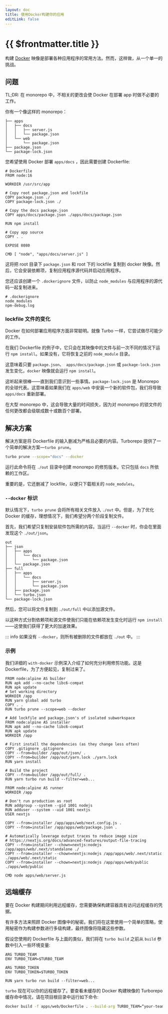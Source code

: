 ```yaml
---
layout: doc
title: 使用Docker构建你的应用
editLink: false
---
```


# {{ $frontmatter.title }}

构建 [Docker](https://www.docker.com/) 映像是部署各种应用程序的常用方法。然而，这样做，从一个单一的挑战。

## 问题

TL;DR: 在 monorepo 中，不相关的更改会使 Docker 在部署 app 时做不必要的工作。

你有一个像这样的 monorepo：

```
├── apps
│   ├── docs
│   │   ├── server.js
│   │   └── package.json
│   └── web
│       └── package.json
├── package.json
└── package-lock.json
```

您希望使用 Docker 部署 `apps/docs` ，因此需要创建 Dockerfile:

```
# Dockerfile
FROM node:16

WORKDIR /usr/src/app

# Copy root package.json and lockfile
COPY package.json ./
COPY package-lock.json ./

# Copy the docs package.json
COPY apps/docs/package.json ./apps/docs/package.json

RUN npm install

# Copy app source
COPY . .

EXPOSE 8080

CMD [ "node", "apps/docs/server.js" ]
```

这将把 root 目录下 `package.json` 和 root 下的 lockfile 复制到 docker 映像。然后，它会安装依赖项，复制应用程序源代码并启动应用程序。

您还应该创建一个 `.dockerignore` 文件，以防止 `node_modules` 与应用程序的源代码一起复制进来。

```
# .dockerignore
node_modules
npm-debug.log
```

### lockfile 文件的变化

Docker 在如何部署应用程序方面非常聪明。就像 Turbo 一样，它尝试做尽可能少的工作。

在我们 Dockerfile 的例子中，它只会在其映像中的文件与前一次不同的情况下运行 `npm install`。如果没有，它将恢复之前的 `node_module` 目录。

这意味着只要 `package.json`、` apps/docs/package.json` 或 `package-lock.json` 发生变化，`docker` 映像就会运行 `npm install`。

这听起来很棒——直到我们意识到一些事情。`package-lock.json` 是 Monorepo 的全球代表。这意味着如果我们在 `apps/web` 中安装一个新的软件包，我们将导致 `apps/docs` 重新部署。

在大型 monorepo 中，这会导致大量的时间损失，因为对 monorepo 的锁文件的任何更改都会级联成数十或数百个部署。

## 解决方案

解决方案是将 Dockerfile 的输入删减为严格且必要的内容。Turborepo 提供了一个简单的解决方案—`turbo prune`。

```bash
turbo prune --scope="docs" --docker
```

运行此命令将在 `./out` 目录中创建 monorepo 的修剪版本。它只包括 `docs` 所依赖的工作区。

重要的是，它还删减了 lockfile，以便只下载相关的 `node_modules`。

### `--docker` 标识

默认情况下，`turbo prune` 会将所有相关文件放入 `./out` 中。但是，为了优化 Docker 的缓存，理想情况下，我们希望分两个阶段复制文件。

首先，我们希望只复制安装软件包所需的内容。当运行 `--docker` 时，你会在里面发现这个 `./out/json`。

```
out
├── json
│   ├── apps
│   │   └── docs
│   │       └── package.json
│   └── package.json
├── full
│   ├── apps
│   │   └── docs
│   │       ├── server.js
│   │       └── package.json
│   ├── package.json
│   └── turbo.json
└── package-lock.json
```

然后，您可以将文件复制到 `./out/full` 中以添加源文件。

以这种方式分割依赖项和源文件使我们只能在依赖项发生变化时运行 `npm install` ——这使我们获得了更大的加速效果。

::: info
如果没有 `--docker`，则所有被删除的文件都放在 `./out` 中。
:::

### 示例

我们详细的 `with-docker` 示例深入介绍了如何充分利用修剪功能。这是 Dockerfile，为了方便起见，复制过来了。

```
FROM node:alpine AS builder
RUN apk add --no-cache libc6-compat
RUN apk update
# Set working directory
WORKDIR /app
RUN yarn global add turbo
COPY . .
RUN turbo prune --scope=web --docker

# Add lockfile and package.json's of isolated subworkspace
FROM node:alpine AS installer
RUN apk add --no-cache libc6-compat
RUN apk update
WORKDIR /app

# First install the dependencies (as they change less often)
COPY .gitignore .gitignore
COPY --from=builder /app/out/json/ .
COPY --from=builder /app/out/yarn.lock ./yarn.lock
RUN yarn install

# Build the project
COPY --from=builder /app/out/full/ .
RUN yarn turbo run build --filter=web...

FROM node:alpine AS runner
WORKDIR /app

# Don't run production as root
RUN addgroup --system --gid 1001 nodejs
RUN adduser --system --uid 1001 nextjs
USER nextjs

COPY --from=installer /app/apps/web/next.config.js .
COPY --from=installer /app/apps/web/package.json .

# Automatically leverage output traces to reduce image size
# https://nextjs.org/docs/advanced-features/output-file-tracing
COPY --from=installer --chown=nextjs:nodejs /app/apps/web/.next/standalone ./
COPY --from=installer --chown=nextjs:nodejs /app/apps/web/.next/static ./apps/web/.next/static
COPY --from=installer --chown=nextjs:nodejs /app/apps/web/public ./apps/web/public

CMD node apps/web/server.js
```

## 远端缓存

要在 Docker 构建期间利用远程缓存，您需要确保构建容器具有访问远程缓存的凭据。

有许多方法来照顾 Docker 图像中的秘密。我们将在这里使用一个简单的策略，使用秘密作为构建参数进行多级构建，最终图像将隐藏这些参数。

假设您使用的 Dockerfile 与上面的类似，我们将在 `turbo build` 之前从 `build` 参数中引入一些环境变量:

```
ARG TURBO_TEAM
ENV TURBO_TEAM=$TURBO_TEAM

ARG TURBO_TOKEN
ENV TURBO_TOKEN=$TURBO_TOKEN

RUN yarn turbo run build --filter=web...
```

`turbo` 现在可以你的远程缓存了。要查看未缓存的 Docker 构建映像的 Turborepo 缓存命中情况，请在项目根目录中运行如下命令:

```bash
docker build -f apps/web/Dockerfile . --build-arg TURBO_TEAM=“your-team-name” --build-arg TURBO_TOKEN=“your-token“ --no-cache
```
